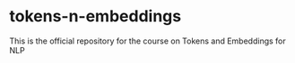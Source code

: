 # tokens-n-embeddings
This is the official repository for the course on Tokens and Embeddings for NLP
